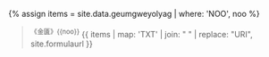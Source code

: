 

<!--원문인용 시작.  상위에서 notype, noo 지정 필요-->
{% assign items = site.data.geumgweyolyag | where: 'NOO', noo %}

> <sup>《金匱》{{noo}}</sup>	{{ items | map: 'TXT' | join: " " | replace: "URI", site.formulaurl }}



<!--원문인용 끝-->
